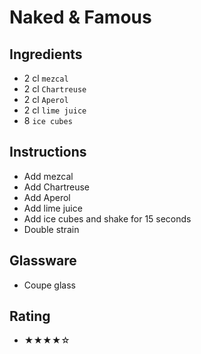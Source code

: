 # Naked & Famous

## Ingredients
- 2 cl `mezcal`
- 2 cl `Chartreuse`
- 2 cl `Aperol`
- 2 cl `lime juice`
- 8 `ice cubes`

## Instructions
- Add mezcal
- Add Chartreuse
- Add Aperol
- Add lime juice
- Add ice cubes and shake for 15 seconds
- Double strain

## Glassware
- Coupe glass

## Rating
- ★★★★☆